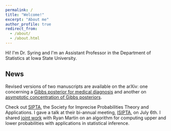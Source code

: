 ```yaml
---
permalink: /
title: "Welcome!"
excerpt: "About me"
author_profile: true
redirect_from: 
  - /about/
  - /about.html
---
```


Hi! I'm Dr. Syring and I'm an Assistant Professor in the Department of Statistics at Iowa State University.  

News
------

Revised versions of two manuscripts are available on the arXiv: one concerning a [Gibbs posterior for medical diagnosis](https://arxiv.org/abs/2108.04898) and another on [asymptotic concentration of Gibbs posteriors](https://arxiv.org/abs/2012.04505). 

Check out [SIPTA](https://www.sipta.org/), the Society for Imprecise Probabilities Theory and Applications.  I gave a talk at their bi-annual meeting, [ISIPTA](https://leo.ugr.es/isipta21/), on July 6th.  I shared [joint work](https://leo.ugr.es/isipta21/pmlr/syring21.pdf) with Ryan Martin on an algorithm for computing upper and lower probabilities with applications in statistical inference.


